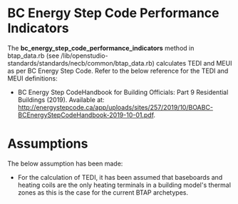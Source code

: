 # BC Energy Step Code Performance Indicators
The **bc_energy_step_code_performance_indicators** method in btap_data.rb (see /lib/openstudio-standards/standards/necb/common/btap_data.rb) 
calculates TEDI and MEUI as per BC Energy Step Code.
Refer to the below reference for the TEDI and MEUI definitions:
* BC Energy Step CodeHandbook for Building Officials: Part 9 Residential Buildings (2019). Available at: http://energystepcode.ca/app/uploads/sites/257/2019/10/BOABC-BCEnergyStepCodeHandbook-2019-10-01.pdf.

# Assumptions
The below assumption has been made:
* For the calculation of TEDI, it has been assumed that baseboards and heating coils are the only heating terminals 
in a building model's thermal zones as this is the case for the current BTAP archetypes.